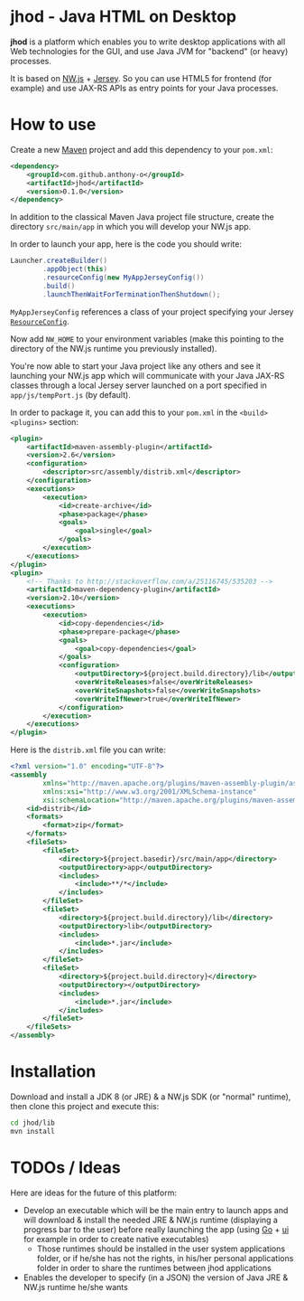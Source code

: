 # jhod - Java HTML on Desktop

**jhod** is a platform which enables you to write desktop applications with all Web technologies for the GUI, and use Java JVM for "backend" (or heavy) processes.

It is based on [NW.js](http://nwjs.io/) + [Jersey](http://jersey.java.net/). So you can use HTML5 for frontend (for example) and use JAX-RS APIs as entry points for your Java processes.

# How to use

Create a new [Maven](https://maven.apache.org/) project and add this dependency to your `pom.xml`:
```xml
<dependency>
    <groupId>com.github.anthony-o</groupId>
    <artifactId>jhod</artifactId>
    <version>0.1.0</version>
</dependency>
```

In addition to the classical Maven Java project file structure, create the directory `src/main/app` in which you will develop your NW.js app.

In order to launch your app, here is the code you should write:
```java
Launcher.createBuilder()
        .appObject(this)
        .resourceConfig(new MyAppJerseyConfig())
        .build()
        .launchThenWaitForTerminationThenShutdown();
```

`MyAppJerseyConfig` references a class of your project specifying your Jersey [`ResourceConfig`](https://jersey.java.net/nonav/apidocs/2.23.2/jersey/org/glassfish/jersey/server/ResourceConfig.html).

Now add `NW_HOME` to your environment variables (make this pointing to the directory of the NW.js runtime you previously installed).

You're now able to start your Java project like any others and see it launching your NW.js app which will communicate with your Java JAX-RS classes through a local Jersey server launched on a port specified in `app/js/tempPort.js` (by default).

In order to package it, you can add this to your `pom.xml` in the `<build><plugins>` section:
```xml
<plugin>
    <artifactId>maven-assembly-plugin</artifactId>
    <version>2.6</version>
    <configuration>
        <descriptor>src/assembly/distrib.xml</descriptor>
    </configuration>
    <executions>
        <execution>
            <id>create-archive</id>
            <phase>package</phase>
            <goals>
                <goal>single</goal>
            </goals>
        </execution>
    </executions>
</plugin>
<plugin>
    <!-- Thanks to http://stackoverflow.com/a/25116745/535203 -->
    <artifactId>maven-dependency-plugin</artifactId>
    <version>2.10</version>
    <executions>
        <execution>
            <id>copy-dependencies</id>
            <phase>prepare-package</phase>
            <goals>
                <goal>copy-dependencies</goal>
            </goals>
            <configuration>
                <outputDirectory>${project.build.directory}/lib</outputDirectory>
                <overWriteReleases>false</overWriteReleases>
                <overWriteSnapshots>false</overWriteSnapshots>
                <overWriteIfNewer>true</overWriteIfNewer>
            </configuration>
        </execution>
    </executions>
</plugin>
```

Here is the `distrib.xml` file you can write:
```xml
<?xml version="1.0" encoding="UTF-8"?>
<assembly
        xmlns="http://maven.apache.org/plugins/maven-assembly-plugin/assembly/1.1.2"
        xmlns:xsi="http://www.w3.org/2001/XMLSchema-instance"
        xsi:schemaLocation="http://maven.apache.org/plugins/maven-assembly-plugin/assembly/1.1.2 http://maven.apache.org/xsd/assembly-1.1.2.xsd">
    <id>distrib</id>
    <formats>
        <format>zip</format>
    </formats>
    <fileSets>
        <fileSet>
            <directory>${project.basedir}/src/main/app</directory>
            <outputDirectory>app</outputDirectory>
            <includes>
                <include>**/*</include>
            </includes>
        </fileSet>
        <fileSet>
            <directory>${project.build.directory}/lib</directory>
            <outputDirectory>lib</outputDirectory>
            <includes>
                <include>*.jar</include>
            </includes>
        </fileSet>
        <fileSet>
            <directory>${project.build.directory}</directory>
            <outputDirectory></outputDirectory>
            <includes>
                <include>*.jar</include>
            </includes>
        </fileSet>
    </fileSets>
</assembly>
```

# Installation
Download and install a JDK 8 (or JRE) & a NW.js SDK (or "normal" runtime), then clone this project and execute this:
```bash
cd jhod/lib
mvn install
```

# TODOs / Ideas

Here are ideas for the future of this platform:
 * Develop an executable which will be the main entry to launch apps and will download & install the needed JRE & NW.js runtime (displaying a progress bar to the user) before really launching the app (using [Go](https://golang.org/) + [ui](https://github.com/andlabs/ui) for example in order to create native executables)
   * Those runtimes should be installed in the user system applications folder, or if he/she has not the rights, in his/her personal applications folder in order to share the runtimes between jhod applications
 * Enables the developer to specify (in a JSON) the version of Java JRE & NW.js runtime he/she wants